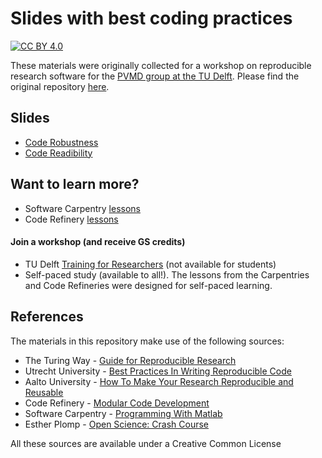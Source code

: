 # Slides with best coding practices

[![CC BY 4.0][cc-by-shield]][cc-by]

These materials were originally collected for a workshop on reproducible research software for the [PVMD group at the TU Delft](https://www.tudelft.nl/ewi/over-de-faculteit/afdelingen/electrical-sustainable-energy/photovoltaic-materials-and-devices). Please find the original repository [here](https://github.com/mwakok/PVMD-workshop).

## Slides 
- [Code Robustness](https://raw.githack.com/alwil/best-code-practices/main/software_workshop/code_robustness.html#/title-slide)
- [Code Readibility](https://raw.githack.com/alwil/best-code-practices/main/software_workshop/code_readability.html)

## Want to learn more?
- Software Carpentry [lessons](https://software-carpentry.org/lessons/)
- Code Refinery [lessons](https://coderefinery.org/lessons/)

#### Join a workshop (and receive GS credits)
- TU Delft [Training for Researchers](https://www.tudelft.nl/library/research-data-management/r/training-evenementen/training-voor-onderzoekers) (not available for students)
- Self-paced study (available to all!). The lessons from the Carpentries and Code Refineries were designed for self-paced learning.


## References

The materials in this repository make use of the following sources:

- The Turing Way - [Guide for Reproducible Research](https://the-turing-way.netlify.app/reproducible-research/reproducible-research.html)
- Utrecht University - [Best Practices In Writing Reproducible Code](https://utrechtuniversity.github.io/workshop-computational-reproducibility/docs/)
- Aalto University - [How To Make Your Research Reproducible and Reusable](https://docs.google.com/presentation/d/14fwQgAM1-NIm11MIf11hRyz3LgwAEDgh/edit#slide=id.p6)
- Code Refinery - [Modular Code Development](http://cicero.xyz/v3/remark/0.14.0/github.com/coderefinery/modular-code-development/master/talk.md/#1)
- Software Carpentry - [Programming With Matlab](https://swcarpentry.github.io/matlab-novice-inflammation/)
- Esther Plomp - [Open Science: Crash Course](https://estherplomp.github.io/PRES-data-software/#1)

All these sources are available under a Creative Common License 

[cc-by]: http://creativecommons.org/licenses/by/4.0/
[cc-by-image]: https://i.creativecommons.org/l/by/4.0/88x31.png
[cc-by-shield]: https://img.shields.io/badge/License-CC%20BY%204.0-lightgrey.svg
